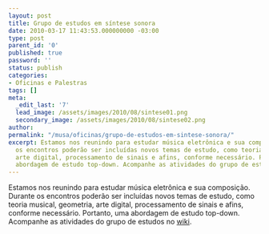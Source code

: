 ```yaml
---
layout: post
title: Grupo de estudos em síntese sonora
date: 2010-03-17 11:43:53.000000000 -03:00
type: post
parent_id: '0'
published: true
password: ''
status: publish
categories:
- Oficinas e Palestras
tags: []
meta:
  _edit_last: '7'
  lead_image: /assets/images/2010/08/sintese01.png
  secondary_image: /assets/images/2010/08/sintese02.png
author:
permalink: "/musa/oficinas/grupo-de-estudos-em-sintese-sonora/"
excerpt: Estamos nos reunindo para estudar música eletrônica e sua composição. Durante
  os encontros poderão ser incluídas novos temas de estudo, como teoria musical, geometria,
  arte digital, processamento de sinais e afins, conforme necessário. Portanto, uma
  abordagem de estudo top-down. Acompanhe as atividades do grupo de estudos no wiki.
---
```

Estamos nos reunindo para estudar música eletrônica e sua composição. Durante os encontros poderão ser incluídas novos temas de estudo, como teoria musical, geometria, arte digital, processamento de sinais e afins, conforme necessário. Portanto, uma abordagem de estudo top-down. Acompanhe as atividades do grupo de estudos no [wiki](https://musa.github.io/wiki/index.php?n=Estudos.GrupoEstudos).


